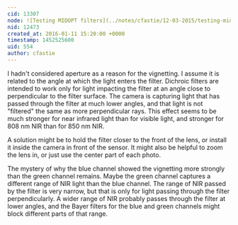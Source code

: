```yaml
---
cid: 13307
node: ![Testing MIDOPT filters](../notes/cfastie/12-03-2015/testing-midopt-filters)
nid: 12473
created_at: 2016-01-11 15:20:00 +0000
timestamp: 1452525600
uid: 554
author: cfastie
---
```


I hadn't considered aperture as a reason for the vignetting. I assume it is related to the angle at which the light enters the filter. Dichroic filters are intended to work only for light impacting the filter at an angle close to perpendicular to the filter surface. The camera is capturing light that has passed through the filter at much lower angles, and that light is not "filtered" the same as more perpendicular rays. This effect seems to be much stronger for near infrared light than for visible light, and stronger for 808 nm NIR than for 850 nm NIR. 

A solution might be to hold the filter closer to the front of the lens, or install it inside the camera in front of the sensor. It might also be helpful to zoom the lens in, or just use the center part of each photo.

The mystery of why the blue channel showed the vignetting more strongly than the green channel remains. Maybe the green channel captures a different range of NIR light than the blue channel. The range of NIR passed by the filter is very narrow, but that is only for light passing through the filter perpendicularly. A wider range of NIR probably passes through the filter at lower angles, and the Bayer filters for the blue and green channels might block different parts of that range.

